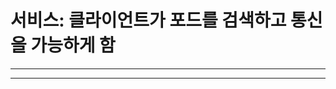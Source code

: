 <!-- $theme: gaia -->
<!-- template: invert -->
<!-- page_number:true -->
<!-- $size: 16:9 -->

# 서비스: 클라이언트가 포드를 검색하고 통신을 가능하게 함 

-----------------------------------------

<div style="font-size:75%">

</div>

-----------------------------------------
